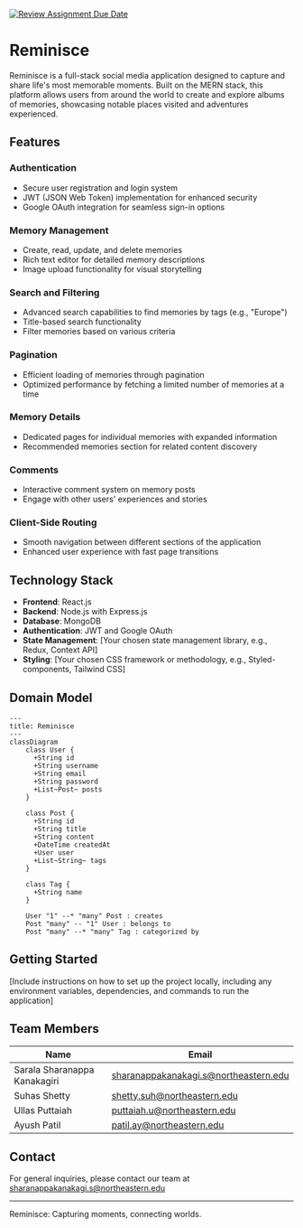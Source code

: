 [![Review Assignment Due Date](https://classroom.github.com/assets/deadline-readme-button-22041afd0340ce965d47ae6ef1cefeee28c7c493a6346c4f15d667ab976d596c.svg)](https://classroom.github.com/a/DIHvCS29)

# Reminisce

Reminisce is a full-stack social media application designed to capture and share life's most memorable moments. Built on the MERN stack, this platform allows users from around the world to create and explore albums of memories, showcasing notable places visited and adventures experienced.

## Features

### Authentication
- Secure user registration and login system
- JWT (JSON Web Token) implementation for enhanced security
- Google OAuth integration for seamless sign-in options

### Memory Management
- Create, read, update, and delete memories
- Rich text editor for detailed memory descriptions
- Image upload functionality for visual storytelling

### Search and Filtering
- Advanced search capabilities to find memories by tags (e.g., "Europe")
- Title-based search functionality
- Filter memories based on various criteria

### Pagination
- Efficient loading of memories through pagination
- Optimized performance by fetching a limited number of memories at a time

### Memory Details
- Dedicated pages for individual memories with expanded information
- Recommended memories section for related content discovery

### Comments
- Interactive comment system on memory posts
- Engage with other users' experiences and stories

### Client-Side Routing
- Smooth navigation between different sections of the application
- Enhanced user experience with fast page transitions

## Technology Stack

- **Frontend**: React.js
- **Backend**: Node.js with Express.js
- **Database**: MongoDB
- **Authentication**: JWT and Google OAuth
- **State Management**: [Your chosen state management library, e.g., Redux, Context API]
- **Styling**: [Your chosen CSS framework or methodology, e.g., Styled-components, Tailwind CSS]

## Domain Model

```mermaid
---
title: Reminisce
---
classDiagram
    class User {
      +String id
      +String username
      +String email
      +String password
      +List~Post~ posts
    }
 
    class Post {
      +String id
      +String title
      +String content
      +DateTime createdAt
      +User user
      +List~String~ tags
    }
 
    class Tag {
      +String name
    }
 
    User "1" --* "many" Post : creates
    Post "many" -- "1" User : belongs to
    Post "many" --* "many" Tag : categorized by
``` 

## Getting Started

[Include instructions on how to set up the project locally, including any environment variables, dependencies, and commands to run the application]

## Team Members

| Name | Email |
|------|-------|
| Sarala Sharanappa Kanakagiri | sharanappakanakagi.s@northeastern.edu |
| Suhas Shetty | shetty.suh@northeastern.edu |
| Ullas Puttaiah | puttaiah.u@northeastern.edu |
| Ayush Patil | patil.ay@northeastern.edu |



## Contact

For general inquiries, please contact our team at sharanappakanakagi.s@northeastern.edu

---

Reminisce: Capturing moments, connecting worlds.